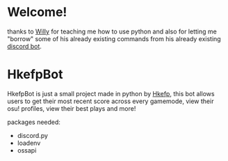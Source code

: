 # Welcome!
thanks to [Willy](https://osu.ppy.sh/users/3521482) for teaching me how to use python and also for letting me "borrow" some of his already existing commands from his already existing [discord bot](https://github.com/willyosu/WillyBot/tree/main).
# HkefpBot
HkefpBot is just a small project made in python by [Hkefp](https://osu.ppy.sh/users/26031324), this bot allows users to get their most recent score across every gamemode, view their osu! profiles, view their best plays and more!

packages needed: 
* discord.py
* loadenv
* ossapi
